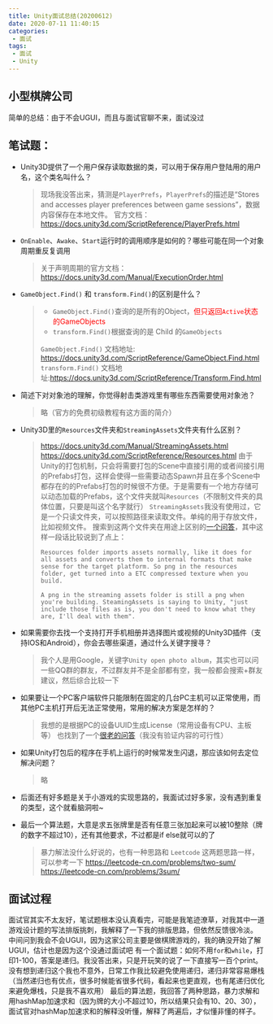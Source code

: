 ```yaml
---
title: Unity面试总结(20200612)
date: 2020-07-11 11:40:15
categories:
 - 面试
tags:
 - 面试
 - Unity
---
```


## 小型棋牌公司
简单的总结：由于不会UGUI，而且与面试官聊不来，面试没过

## 笔试题：
 - Unity3D提供了一个用户保存读取数据的类，可以用于保存用户登陆用的用户名，这个类名叫什么？
    > 现场我没答出来，猜测是`PlayerPrefs`，`PlayerPrefs`的描述是“Stores and accesses player preferences between game sessions”，数据内容保存在本地文件。
    > 官方文档：https://docs.unity3d.com/ScriptReference/PlayerPrefs.html

 - `OnEnable`、`Awake`、`Start`运行时的调用顺序是如何的？哪些可能在同一个对象周期重反复调用
   
    > 关于声明周期的官方文档：https://docs.unity3d.com/Manual/ExecutionOrder.html
    
 -  `GameObject.Find()` 和 `transform.Find()`的区别是什么？
    
    > - `GameObject.Find()`查询的是所有的Object，<font color=red>但只返回`Active`状态的GameObjects</font>
    > - `transform.Find()`根据查询的是 Child 的`GameObjects`
    >
    > `GameObject.Find()` 文档地址: https://docs.unity3d.com/ScriptReference/GameObject.Find.html
    > `transform.Find()` 文档地址:https://docs.unity3d.com/ScriptReference/Transform.Find.html

- 简述下对对象池的理解，你觉得射击类游戏里有哪些东西需要使用对象池？
  
    > 略（官方的免费初级教程有这方面的简介）
    
- Unity3D里的`Resources`文件夹和`StreamingAssets`文件夹有什么区别？
    > https://docs.unity3d.com/Manual/StreamingAssets.html
    > https://docs.unity3d.com/ScriptReference/Resources.html
    > 由于Unity的打包机制，只会将需要打包的Scene中直接引用的或者间接引用的Prefabs打包，这样会使得一些需要动态Spawn并且在多个Scene中都存在的的Prefabs打包的时候很不方便。于是需要有一个地方存储可以动态加载的Prefabs，这个文件夹就叫`Resources`（不限制文件夹的具体位置，只要是叫这个名字就行）
    > `StreamingAssets`我没有使用过，它是一个只读文件夹，可以按照路径来读取文件。单纯的用于存放文件，比如视频文件。
    > 搜索到这两个文件夹在用途上区别的[一个问答](https://forum.unity.com/threads/resources-vs-streamingassets-for-mobile.494804/)，其中这样一段话比较说到了点上：
    >
    > ```
    > Resources folder imports assets normally, like it does for all assets and converts them to internal formats that make sense for the target platform. So png in the resources folder, get turned into a ETC compressed texture when you build.
    > ```
    > 
    > ```
    > A png in the streaming assets folder is still a png when you're building. SteamingAssets is saying to Unity, "just include those files as is, you don't need to know what they are, I'll deal with them".
    > ```

- 如果需要你去找一个支持打开手机相册并选择图片或视频的Unity3D插件（支持IOS和Android），你会去哪些渠道，通过什么关键字搜寻？
  
    > 我个人是用Google，关键字`Unity open photo album`，其实也可以问一些QQ群的群友，不过群友并不是全部都有空，我一般都会搜索+群友建议，然后综合比较一下

- 如果要让一个PC客户端软件只能限制在固定的几台PC主机可以正常使用，而其他PC主机打开后无法正常使用，常用的解决方案是怎样的？
    > 我想的是根据PC的设备UUID生成License（常用设备有CPU、主板等）
    > 也找到了一个[很老的问答](https://answers.unity.com/questions/23490/how-do-i-create-licensesproduct-keys-for-my-unity.html)（我没有验证内容的可行性）

- 如果Unity打包后的程序在手机上运行的时候常发生闪退，那应该如何去定位解决问题？
  
    > 略

- 后面还有好多题是关于小游戏的实现思路的，我面试过好多家，没有遇到重复的类型，这个就看脑洞啦~

- 最后一个算法题，大意是求五张牌里是否有任意三张加起来可以被10整除（牌的数字不超过10），还有其他要求，不过都是if else就可以的了
    > 暴力解法没什么好说的，也有一种思路和 `Leetcode` 这两题思路一样，可以参考一下
    > https://leetcode-cn.com/problems/two-sum/
    > https://leetcode-cn.com/problems/3sum/

## 面试过程
面试官其实不太友好，笔试题根本没认真看完，可能是我笔迹潦草，对我其中一道游戏设计题的写法排版挑刺，我解释了一下我的排版思路，但依然反馈很冷淡。
中间问到我会不会UGUI，因为这家公司主要是做棋牌游戏的，我的确没开始了解UGUI，估计也是因为这个没通过面试吧
有一个面试题：如何不用`for`和`while`，打印1-100，答案是递归。我没答出来，只是开玩笑的说了一下直接写一百个print。
没有想到递归这个我也不意外，日常工作我比较避免使用递归，递归非常容易爆栈（当然递归也有优点，很多时候能省很多代码，看起来也更直观，也有尾递归优化来避免爆栈，只是我不喜欢用）
最后的算法题，我回答了两种思路，暴力求解和用hashMap加速求和（因为牌的大小不超过10，所以结果只会有10、20、30），面试官对hashMap加速求和的解释没听懂，解释了两遍后，才似懂非懂的样子。